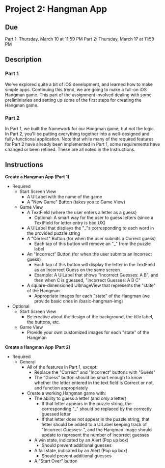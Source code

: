 # Project 2: Hangman App

## Due 
Part 1: Thursday, March 10 at 11:59 PM 
Part 2: Thursday, March 17 at 11:59 PM

## Description 
### Part 1 
We've explored quite a bit of iOS development, and learned how to make simple
apps. Continuing this trend, we are going to make a full-on iOS Hangman game.
This part of the assignment involved dealing with some preliminiaries and
setting up some of the first steps for creating the Hangman game.

### Part 2 
In Part 1, we built the framework for our Hangman game, but not the logic. In
Part 2, you'll be putting everything together into a well-designed and
fully-functional application.  Note that while many of the required features for
Part 2 have already been implemented in Part 1, some requirements have changed
or been refined. These are all noted in the Instructions.

## Instructions 
**Create a Hangman App (Part 1)**
* Required
  * Start Screen View
    * A UILabel with the name of the game
    * A "New Game" Button (takes you to Game View)
  * Game View
    * A TextField (where the user enters a letter as a guess)
      * Optional: A smart way for the user to guess letters (since a TextField
              for letter entry is bad UX)
    * A UILabel that displays the "_"s corresponding to each word in the
    provided puzzle string
    * A "Correct" Button (for when the user submits a Correct guess)
      * Each tap of this button will remove an "_" from the puzzle label
    * An "Incorrect" Button (for when the user submits an Incorrect guess)
      * Each tap of this button will display the letter in the TextField as an
      Incorrect Guess on the same screen
      * Example: A UILabel that shows "Incorrect Guesses: A B", and then when C
      is guessed, "Incorrect Guesses: A B C"
    * A square-dimensioned UIImageView that represents the "state" of the
    Hangman
      * Appropriate images for each "state" of the Hangman (we provide basic
              ones in /basic-hangman-img)
* Optional
  * Start Screen View
    * Be creative about the design of the background, the title label, the
    buttons, etc.
  * Game View
    * Provide your own customized images for each "state" of the Hangman

**Create a Hangman App (Part 2)**
* Required
  * General
    * All of the features in Part 1, except:
      * Replace the "Correct" and "Incorrect" buttons with "Guess"
      * The "Guess" button should be smart enough to know whether the letter
      entered in the text field is Correct or not, and function appropriately
    * Create a working Hangman game with:
      * The ability to guess a letter (and *only* a letter)
        * If that letter appears in the puzzle string, the corresponding "_"
        should be replaced by the correctly guessed letter
        * If that letter does not appear in the puzzle string, that letter
    should be added to a UILabel keeping track of "Incorrect Guesses: ", and the
    Hangman image should update to represent the number of incorrect guesses
      * A win state, indicated by an Alert (Pop up box)
        * Should prevent additional guesses
      * A fail state, indicated by an Alert (Pop up box)
        * Should prevent additional guesses
      * A "Start Over" button
